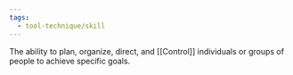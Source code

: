 ```yaml
---
tags:
  - tool-technique/skill
---
```

The ability to plan, organize, direct, and [[Control]] individuals or groups of people to achieve specific goals.
